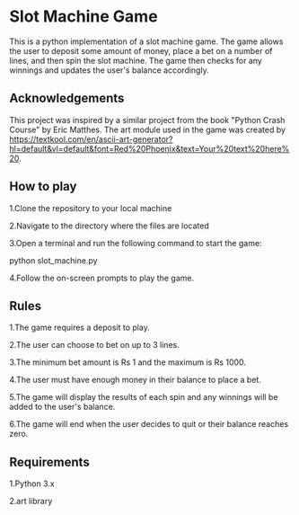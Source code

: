 
# Slot Machine Game

This is a python implementation of a slot machine game. The game allows the user to deposit some amount of money, place a bet on a number of lines, and then spin the slot machine. The game then checks for any winnings and updates the user's balance accordingly.


## Acknowledgements

 This project was inspired by a similar project from the book "Python Crash Course" by Eric Matthes. The art module used in the game was created by https://textkool.com/en/ascii-art-generator?hl=default&vl=default&font=Red%20Phoenix&text=Your%20text%20here%20.


## How to play
1.Clone the repository to your local machine

2.Navigate to the directory where the files are located

3.Open a terminal and run the following command to start the game:

python slot_machine.py

4.Follow the on-screen prompts to play the game.
## Rules

1.The game requires a deposit to play.

2.The user can choose to bet on up to 3 lines.

3.The minimum bet amount is Rs 1 and the maximum is Rs 1000.

4.The user must have enough money in their balance to place a bet.

5.The game will display the results of each spin and any winnings will be added to the user's balance.

6.The game will end when the user decides to quit or their balance reaches zero.
## Requirements
1.Python 3.x

2.art library